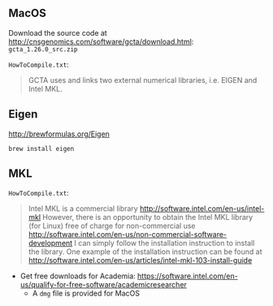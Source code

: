 ## MacOS

Download the source code at http://cnsgenomics.com/software/gcta/download.html: `gcta_1.26.0_src.zip`

`HowToCompile.txt`:

> GCTA uses and links two external numerical libraries, i.e. EIGEN and Intel MKL.

## Eigen

http://brewformulas.org/Eigen

```
brew install eigen
```

## MKL

`HowToCompile.txt`:

>Intel MKL is a commercial library
>http://software.intel.com/en-us/intel-mkl
>However, there is an opportunity to obtain the Intel MKL library (for Linux)
>free of charge for non-commercial use
>http://software.intel.com/en-us/non-commercial-software-development
>I can simply follow the installation instruction to install the library. One
>example of the installation instruction can be found at
>http://software.intel.com/en-us/articles/intel-mkl-103-install-guide

- Get free downloads for Academia: https://software.intel.com/en-us/qualify-for-free-software/academicresearcher
  - A `dmg` file is provided for MacOS
